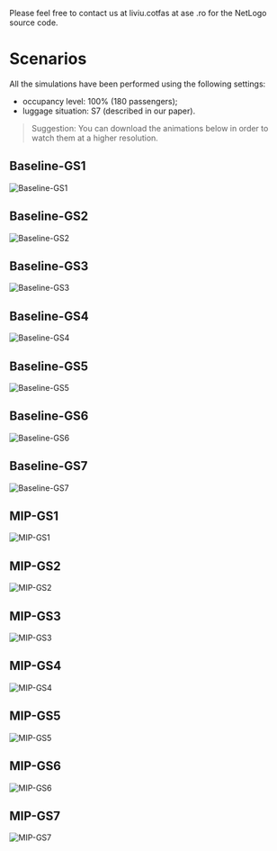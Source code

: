 Please feel free to contact us at liviu.cotfas at ase .ro for the NetLogo source code. 

# Scenarios

All the simulations have been performed using the following settings:
- occupancy level: 100% (180 passengers);
- luggage situation: S7 (described in our paper).

> Suggestion: You can download the animations below in order to watch them at a higher resolution.

## Baseline-GS1
![Baseline-GS1](recordings/Baseline-GS1.gif)

## Baseline-GS2
![Baseline-GS2](recordings/Baseline-GS2.gif)

## Baseline-GS3
![Baseline-GS3](recordings/Baseline-GS3.gif)

## Baseline-GS4
![Baseline-GS4](recordings/Baseline-GS4.gif)

## Baseline-GS5
![Baseline-GS5](recordings/Baseline-GS5.gif)

## Baseline-GS6
![Baseline-GS6](recordings/Baseline-GS6.gif)

## Baseline-GS7
![Baseline-GS7](recordings/Baseline-GS7.gif)

## MIP-GS1
![MIP-GS1](recordings/MIP-GS1.gif)

## MIP-GS2
![MIP-GS2](recordings/MIP-GS2.gif)

## MIP-GS3
![MIP-GS3](recordings/MIP-GS3.gif)

## MIP-GS4
![MIP-GS4](recordings/MIP-GS4.gif)

## MIP-GS5
![MIP-GS5](recordings/MIP-GS5.gif)

## MIP-GS6
![MIP-GS6](recordings/MIP-GS6.gif)

## MIP-GS7
![MIP-GS7](recordings/MIP-GS7.gif)